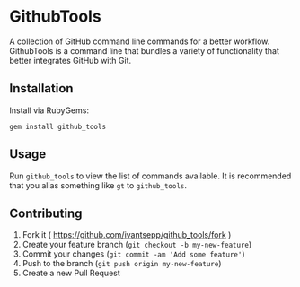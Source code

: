 # GithubTools

A collection of GitHub command line commands for a better workflow. GithubTools is a command line that bundles a variety of functionality that better integrates GitHub with Git.

## Installation

Install via RubyGems:

    gem install github_tools

## Usage

Run `github_tools` to view the list of commands available. It is recommended that you alias something like `gt` to `github_tools`.

## Contributing

1. Fork it ( https://github.com/ivantsepp/github_tools/fork )
2. Create your feature branch (`git checkout -b my-new-feature`)
3. Commit your changes (`git commit -am 'Add some feature'`)
4. Push to the branch (`git push origin my-new-feature`)
5. Create a new Pull Request
